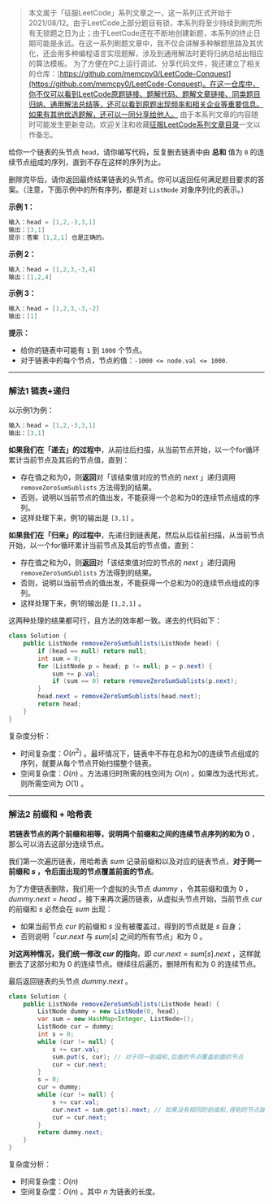 > 本文属于「征服LeetCode」系列文章之一，这一系列正式开始于2021/08/12。由于LeetCode上部分题目有锁，本系列将至少持续到刷完所有无锁题之日为止；由于LeetCode还在不断地创建新题，本系列的终止日期可能是永远。在这一系列刷题文章中，我不仅会讲解多种解题思路及其优化，还会用多种编程语言实现题解，涉及到通用解法时更将归纳总结出相应的算法模板。
> <b></b>
> 为了方便在PC上运行调试、分享代码文件，我还建立了相关的仓库：[https://github.com/memcpy0/LeetCode-Conquest](https://github.com/memcpy0/LeetCode-Conquest)。在这一仓库中，你不仅可以看到LeetCode原题链接、题解代码、题解文章链接、同类题目归纳、通用解法总结等，还可以看到原题出现频率和相关企业等重要信息。如果有其他优选题解，还可以一同分享给他人。
> <b></b>
> 由于本系列文章的内容随时可能发生更新变动，欢迎关注和收藏[征服LeetCode系列文章目录](https://memcpy0.blog.csdn.net/article/details/119656559)一文以作备忘。

给你一个链表的头节点 `head`，请你编写代码，反复删去链表中由 **总和** 值为 `0` 的连续节点组成的序列，直到不存在这样的序列为止。

删除完毕后，请你返回最终结果链表的头节点。你可以返回任何满足题目要求的答案。（注意，下面示例中的所有序列，都是对 `ListNode` 对象序列化的表示。）

**示例 1：**
```java
输入：head = [1,2,-3,3,1]
输出：[3,1]
提示：答案 [1,2,1] 也是正确的。
```
**示例 2：**
```java
输入：head = [1,2,3,-3,4]
输出：[1,2,4]
```
**示例 3：**
```java
输入：head = [1,2,3,-3,-2]
输出：[1]
```
**提示：**
- 给你的链表中可能有 `1` 到 `1000` 个节点。
- 对于链表中的每个节点，节点的值：`-1000 <= node.val <= 1000`.

---
### 解法1 链表+递归
以示例1为例：
```java
输入：head = [1,2,-3,3,1]
输出：[3,1]
```
**如果我们在「递去」的过程中**，从前往后扫描，从当前节点开始，以一个for循环累计当前节点及其后的节点值，直到：
- 存在值之和为0，则**返回**对「该结束值对应的节点的 $next$ 」递归调用 `removeZeroSumSublists` 方法得到的结果。
- 否则，说明以当前节点的值出发，不能获得一个总和为0的连续节点组成的序列。
- 这样处理下来，例1的输出是 `[3,1]` 。

**如果我们在「归来」的过程中**，先递归到链表尾，然后从后往前扫描，从当前节点开始，以一个for循环累计当前节点及其后的节点值，直到：
- 存在值之和为0，则**返回**对「该结束值对应的节点的 $next$ 」递归调用 `removeZeroSumSublists` 方法得到的结果。
- 否则，说明以当前节点的值出发，不能获得一个总和为0的连续节点组成的序列。
- 这样处理下来，例1的输出是 `[1,2,1]` 。

这两种处理的结果都可行，且方法的效率都一致。递去的代码如下：
```java
class Solution {
    public ListNode removeZeroSumSublists(ListNode head) { 
        if (head == null) return null;
        int sum = 0;
        for (ListNode p = head; p != null; p = p.next) {
            sum += p.val;
            if (sum == 0) return removeZeroSumSublists(p.next);
        }
        head.next = removeZeroSumSublists(head.next);
        return head; 
    }
}
```
复杂度分析：
- 时间复杂度：$O(n^2)$ 。最坏情况下，链表中不存在总和为0的连续节点组成的序列，就要从每个节点开始扫描整个链表。
- 空间复杂度：$O(n)$ 。方法递归时所需的栈空间为 $O(n)$ 。如果改为迭代形式，则所需空间为 $O(1)$ 。

---
### 解法2 前缀和 + 哈希表
**若链表节点的两个前缀和相等，说明两个前缀和之间的连续节点序列的和为 $0$** ，那么可以消去这部分连续节点。

我们第一次遍历链表，用哈希表 $sum$ 记录前缀和以及对应的链表节点，**对于同一前缀和 $s$ ，令后面出现的节点覆盖前面的节点**。

为了方便链表删除，我们用一个虚拟的头节点 $dummy$ ，令其前缀和值为 $0$ ，$dummy.next = head$ 。接下来再次遍历链表，从虚拟头节点开始，当前节点 $cur$ 的前缀和 $s$ 必然会在 $sum$ 出现：
- 如果当前节点 $cur$ 的前缀和 $s$ 没有被覆盖过，得到的节点就是 $s$ 自身；
- 否则说明「$cur.next$ 与 $sum[s]$ 之间的所有节点」和为 $0$ 。

**对这两种情况，我们统一修改 $cur$ 的指向**，即 $cur.next=sum[s].next$ ，这样就删去了这部分和为 $0$ 的连续节点。继续往后遍历，删除所有和为 $0$ 的连续节点。

最后返回链表的头节点 $dummy.next$ 。
```java
class Solution {
    public ListNode removeZeroSumSublists(ListNode head) { 
        ListNode dummy = new ListNode(0, head);
        var sum = new HashMap<Integer, ListNode>();
        ListNode cur = dummy; 
        int s = 0;
        while (cur != null) {
            s += cur.val;
            sum.put(s, cur); // 对于同一前缀和,后面的节点覆盖前面的节点
            cur = cur.next;
        }
        s = 0;
        cur = dummy;
        while (cur != null) {
            s += cur.val;
            cur.next = sum.get(s).next; // 如果没有相同的前缀和,得到的节点就是s
            cur = cur.next;
        }
        return dummy.next; 
    }
}
```
复杂度分析：
- 时间复杂度：$O(n)$ 
- 空间复杂度：$O(n)$ 。其中 $n$ 为链表的长度。